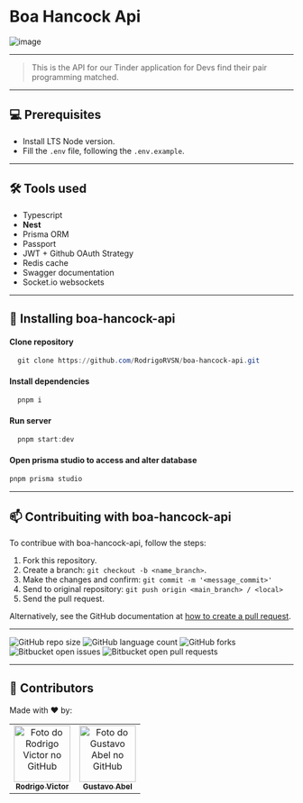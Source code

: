 # Boa Hancock Api

![image](https://user-images.githubusercontent.com/75763403/202018120-b5cccba4-5509-4a97-9f9a-3c401fa47127.png)


<!--- #################### mudar imagem exemplo #################### --->
___
> This is the API for our Tinder application for Devs find their pair programming matched.
___
## 💻 Prerequisites

- Install LTS Node version.
- Fill the `.env` file, following the `.env.example`.

<!--- #################### mudar pré-requisitos  ####################--->
___
## 🛠 Tools used

- Typescript
- <b>Nest</b>
- Prisma ORM
- Passport
- JWT + Github OAuth Strategy
- Redis cache
- Swagger documentation
- Socket.io websockets

<!--- #################### mudar ferramentas #################### --->

___

## 🚀 Installing boa-hancock-api

#### Clone repository

```powershell
  git clone https://github.com/RodrigoRVSN/boa-hancock-api.git
```

#### Install dependencies

```powershell
  pnpm i
```

#### Run server

```powershell
  pnpm start:dev
```

#### Open prisma studio to access and alter database

```powershell
pnpm prisma studio
```

___

## 📫 Contribuiting with boa-hancock-api

To contribue with boa-hancock-api, follow the steps:

1. Fork this repository.
2. Create a branch: `git checkout -b <name_branch>`.
3. Make the changes and confirm: `git commit -m '<message_commit>'`
4. Send to original repository: `git push origin <main_branch> / <local>`
5. Send the pull request.

Alternatively, see the GitHub documentation at [how to create a pull request](https://help.github.com/en/github/collaborating-with-issues-and-pull-requests/creating-a-pull-request).

___

<!--- https://shields.io --->

![GitHub repo size](https://img.shields.io/github/repo-size/rodrigorvsn/boa-hancock-api?style=for-the-badge)
![GitHub language count](https://img.shields.io/github/languages/count/rodrigorvsn/boa-hancock-api?style=for-the-badge)
![GitHub forks](https://img.shields.io/github/forks/rodrigorvsn/boa-hancock-api?style=for-the-badge)
![Bitbucket open issues](https://img.shields.io/bitbucket/issues/rodrigorvsn/boa-hancock-api?style=for-the-badge)
![Bitbucket open pull requests](https://img.shields.io/bitbucket/pr-raw/rodrigorvsn/boa-hancock-api?style=for-the-badge)

<!--- #################### mudar badges #################### --->

___

## 🤝 Contributors

Made with ❤️ by:
<table>
<tbody>
  <tr>
  <td align="center">
      <a href="#">
        <img src="https://github.com/rodrigorvsn.png" width="100px;" alt="Foto do Rodrigo Victor no GitHub"/><br>
        <sub>
          <b>Rodrigo Victor</b>
        </sub>
      </a>
    </td>
  <td align="center">
      <a href="#">
        <img src="https://github.com/gustavoabel.png" width="100px;" alt="Foto do Gustavo Abel no GitHub"/><br>
        <sub>
          <b>Gustavo Abel</b>
        </sub>
      </a>
    </td>
    </tr>
  </tbody>
</table>


